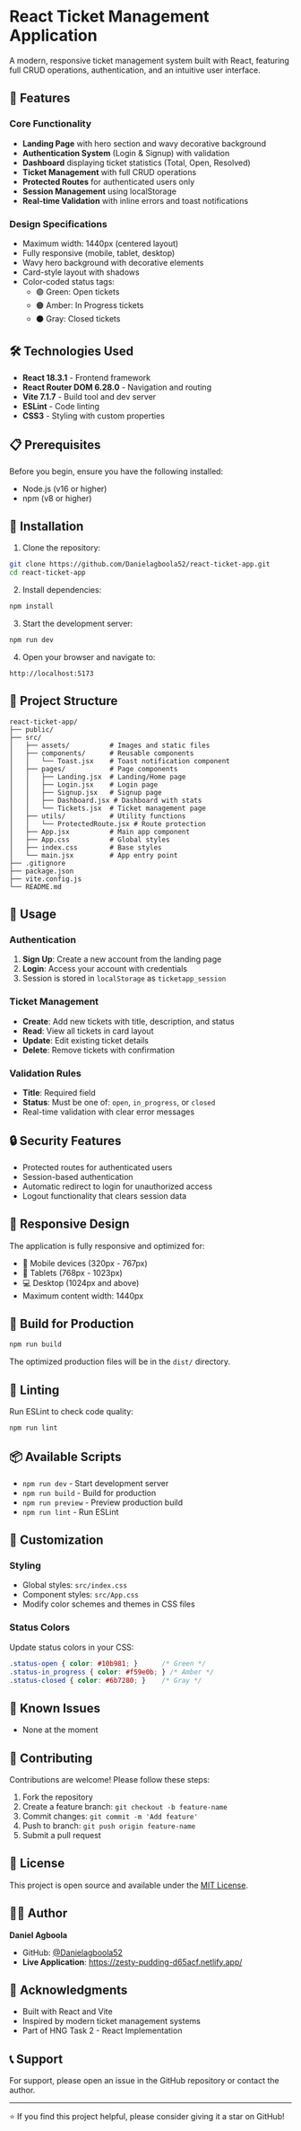 # React Ticket Management Application

A modern, responsive ticket management system built with React, featuring full CRUD operations, authentication, and an intuitive user interface.

## 🚀 Features

### Core Functionality
- **Landing Page** with hero section and wavy decorative background
- **Authentication System** (Login & Signup) with validation
- **Dashboard** displaying ticket statistics (Total, Open, Resolved)
- **Ticket Management** with full CRUD operations
- **Protected Routes** for authenticated users only
- **Session Management** using localStorage
- **Real-time Validation** with inline errors and toast notifications

### Design Specifications
- Maximum width: 1440px (centered layout)
- Fully responsive (mobile, tablet, desktop)
- Wavy hero background with decorative elements
- Card-style layout with shadows
- Color-coded status tags:
  - 🟢 Green: Open tickets
  - 🟠 Amber: In Progress tickets
  - ⚫ Gray: Closed tickets

## 🛠️ Technologies Used

- **React 18.3.1** - Frontend framework
- **React Router DOM 6.28.0** - Navigation and routing
- **Vite 7.1.7** - Build tool and dev server
- **ESLint** - Code linting
- **CSS3** - Styling with custom properties

## 📋 Prerequisites

Before you begin, ensure you have the following installed:
- Node.js (v16 or higher)
- npm (v8 or higher)

## 🔧 Installation

1. Clone the repository:
```bash
git clone https://github.com/Danielagboola52/react-ticket-app.git
cd react-ticket-app
```

2. Install dependencies:
```bash
npm install
```

3. Start the development server:
```bash
npm run dev
```

4. Open your browser and navigate to:
```
http://localhost:5173
```

## 📁 Project Structure

```
react-ticket-app/
├── public/
├── src/
│   ├── assets/          # Images and static files
│   ├── components/      # Reusable components
│   │   └── Toast.jsx    # Toast notification component
│   ├── pages/           # Page components
│   │   ├── Landing.jsx  # Landing/Home page
│   │   ├── Login.jsx    # Login page
│   │   ├── Signup.jsx   # Signup page
│   │   ├── Dashboard.jsx # Dashboard with stats
│   │   └── Tickets.jsx  # Ticket management page
│   ├── utils/           # Utility functions
│   │   └── ProtectedRoute.jsx # Route protection
│   ├── App.jsx          # Main app component
│   ├── App.css          # Global styles
│   ├── index.css        # Base styles
│   └── main.jsx         # App entry point
├── .gitignore
├── package.json
├── vite.config.js
└── README.md
```

## 🎯 Usage

### Authentication
1. **Sign Up**: Create a new account from the landing page
2. **Login**: Access your account with credentials
3. Session is stored in `localStorage` as `ticketapp_session`

### Ticket Management
- **Create**: Add new tickets with title, description, and status
- **Read**: View all tickets in card layout
- **Update**: Edit existing ticket details
- **Delete**: Remove tickets with confirmation

### Validation Rules
- **Title**: Required field
- **Status**: Must be one of: `open`, `in_progress`, or `closed`
- Real-time validation with clear error messages

## 🔒 Security Features

- Protected routes for authenticated users
- Session-based authentication
- Automatic redirect to login for unauthorized access
- Logout functionality that clears session data

## 📱 Responsive Design

The application is fully responsive and optimized for:
- 📱 Mobile devices (320px - 767px)
- 📱 Tablets (768px - 1023px)
- 💻 Desktop (1024px and above)
- Maximum content width: 1440px

## 🚀 Build for Production

```bash
npm run build
```

The optimized production files will be in the `dist/` directory.

## 🧪 Linting

Run ESLint to check code quality:
```bash
npm run lint
```

## 📦 Available Scripts

- `npm run dev` - Start development server
- `npm run build` - Build for production
- `npm run preview` - Preview production build
- `npm run lint` - Run ESLint

## 🎨 Customization

### Styling
- Global styles: `src/index.css`
- Component styles: `src/App.css`
- Modify color schemes and themes in CSS files

### Status Colors
Update status colors in your CSS:
```css
.status-open { color: #10b981; }      /* Green */
.status-in_progress { color: #f59e0b; } /* Amber */
.status-closed { color: #6b7280; }    /* Gray */
```

## 🐛 Known Issues

- None at the moment

## 🤝 Contributing

Contributions are welcome! Please follow these steps:
1. Fork the repository
2. Create a feature branch: `git checkout -b feature-name`
3. Commit changes: `git commit -m 'Add feature'`
4. Push to branch: `git push origin feature-name`
5. Submit a pull request

## 📄 License

This project is open source and available under the [MIT License](LICENSE).

## 👨‍💻 Author

**Daniel Agboola**
- GitHub: [@Danielagboola52](https://github.com/Danielagboola52)
- **Live Application**: https://zesty-pudding-d65acf.netlify.app/

## 🙏 Acknowledgments

- Built with React and Vite
- Inspired by modern ticket management systems
- Part of HNG Task 2 - React Implementation

## 📞 Support

For support, please open an issue in the GitHub repository or contact the author.

---

⭐ If you find this project helpful, please consider giving it a star on GitHub!